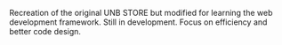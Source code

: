 Recreation of the original UNB STORE but modified for learning the web development framework.
Still in development. Focus on efficiency and better code design.

